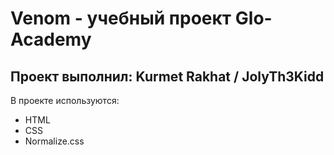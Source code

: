 # Venom - учебный проект Glo-Academy
## Проект выполнил: Kurmet Rakhat / JolyTh3Kidd

В проекте используются:
  - HTML
  - CSS
  - Normalize.css
